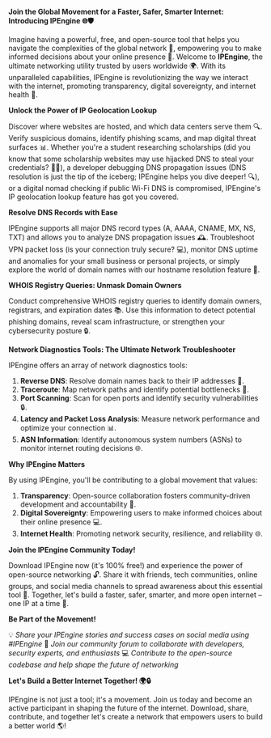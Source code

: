 **Join the Global Movement for a Faster, Safer, Smarter Internet: Introducing IPEngine 🌐🛡️**

Imagine having a powerful, free, and open-source tool that helps you navigate the complexities of the global network 🚀, empowering you to make informed decisions about your online presence 📡. Welcome to **IPEngine**, the ultimate networking utility trusted by users worldwide 🌍. With its unparalleled capabilities, IPEngine is revolutionizing the way we interact with the internet, promoting transparency, digital sovereignty, and internet health 🔐.

**Unlock the Power of IP Geolocation Lookup**

Discover where websites are hosted, and which data centers serve them 🔍. Verify suspicious domains, identify phishing scams, and map digital threat surfaces 📊. Whether you're a student researching scholarships (did you know that some scholarship websites may use hijacked DNS to steal your credentials? 🙅‍♀️), a developer debugging DNS propagation issues (DNS resolution is just the tip of the iceberg; IPEngine helps you dive deeper! 🔍), or a digital nomad checking if public Wi-Fi DNS is compromised, IPEngine's IP geolocation lookup feature has got you covered.

**Resolve DNS Records with Ease**

IPEngine supports all major DNS record types (A, AAAA, CNAME, MX, NS, TXT) and allows you to analyze DNS propagation issues 🕰️. Troubleshoot VPN packet loss (is your connection truly secure? 💻), monitor DNS uptime and anomalies for your small business or personal projects, or simply explore the world of domain names with our hostname resolution feature 🔗.

**WHOIS Registry Queries: Unmask Domain Owners**

Conduct comprehensive WHOIS registry queries to identify domain owners, registrars, and expiration dates 📚. Use this information to detect potential phishing domains, reveal scam infrastructure, or strengthen your cybersecurity posture 🔒.

**Network Diagnostics Tools: The Ultimate Network Troubleshooter**

IPEngine offers an array of network diagnostics tools:

1. **Reverse DNS**: Resolve domain names back to their IP addresses 🔄.
2. **Traceroute**: Map network paths and identify potential bottlenecks 🚧.
3. **Port Scanning**: Scan for open ports and identify security vulnerabilities 🔒.
4. **Latency and Packet Loss Analysis**: Measure network performance and optimize your connection 📊.
5. **ASN Information**: Identify autonomous system numbers (ASNs) to monitor internet routing decisions 🌐.

**Why IPEngine Matters**

By using IPEngine, you'll be contributing to a global movement that values:

1. **Transparency**: Open-source collaboration fosters community-driven development and accountability 🤝.
2. **Digital Sovereignty**: Empowering users to make informed choices about their online presence 💻.
3. **Internet Health**: Promoting network security, resilience, and reliability 🌐.

**Join the IPEngine Community Today!**

Download IPEngine now (it's 100% free!) and experience the power of open-source networking 🔓. Share it with friends, tech communities, online groups, and social media channels to spread awareness about this essential tool 🤝. Together, let's build a faster, safer, smarter, and more open internet – one IP at a time 🚀.

**Be Part of the Movement!**

💡 _Share your IPEngine stories and success cases on social media using #IPEngine_
👥 _Join our community forum to collaborate with developers, security experts, and enthusiasts_
💻 _Contribute to the open-source codebase and help shape the future of networking_

**Let's Build a Better Internet Together! 🌍🔒**

IPEngine is not just a tool; it's a movement. Join us today and become an active participant in shaping the future of the internet. Download, share, contribute, and together let's create a network that empowers users to build a better world 🌎!